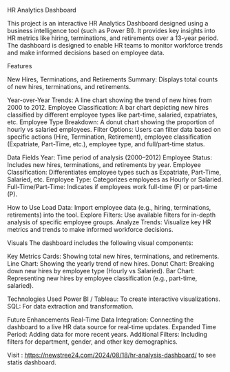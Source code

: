 HR Analytics Dashboard

This project is an interactive HR Analytics Dashboard designed using a business intelligence tool (such as Power BI). It provides key insights into HR metrics like hiring, terminations, and retirements over a 13-year period. The dashboard is designed to enable HR teams to monitor workforce trends and make informed decisions based on employee data.

Features

New Hires, Terminations, and Retirements Summary: Displays total counts of new hires, terminations, and retirements.

Year-over-Year Trends: A line chart showing the trend of new hires from 2000 to 2012.
Employee Classification: A bar chart depicting new hires classified by different employee types like part-time, salaried, expatriates, etc.
Employee Type Breakdown: A donut chart showing the proportion of hourly vs salaried employees.
Filter Options: Users can filter data based on specific actions (Hire, Termination, Retirement), employee classification (Expatriate, Part-Time, etc.), employee type, and full/part-time status.

Data Fields
Year: Time period of analysis (2000–2012)
Employee Status: Includes new hires, terminations, and retirements by year.
Employee Classification: Differentiates employee types such as Expatriate, Part-Time, Salaried, etc.
Employee Type: Categorizes employees as Hourly or Salaried.
Full-Time/Part-Time: Indicates if employees work full-time (F) or part-time (P).

How to Use
Load Data: Import employee data (e.g., hiring, terminations, retirements) into the tool.
Explore Filters: Use available filters for in-depth analysis of specific employee groups.
Analyze Trends: Visualize key HR metrics and trends to make informed workforce decisions.

Visuals
The dashboard includes the following visual components:

Key Metrics Cards: Showing total new hires, terminations, and retirements.
Line Chart: Showing the yearly trend of new hires.
Donut Chart: Breaking down new hires by employee type (Hourly vs Salaried).
Bar Chart: Representing new hires by employee classification (e.g., part-time, salaried).

Technologies Used
Power BI / Tableau: To create interactive visualizations.
SQL: For data extraction and transformation.

Future Enhancements
Real-Time Data Integration: Connecting the dashboard to a live HR data source for real-time updates.
Expanded Time Period: Adding data for more recent years.
Additional Filters: Including filters for department, gender, and other key demographics.

Visit : https://newstree24.com/2024/08/18/hr-analysis-dashboard/ 
to see statis dashboard.

